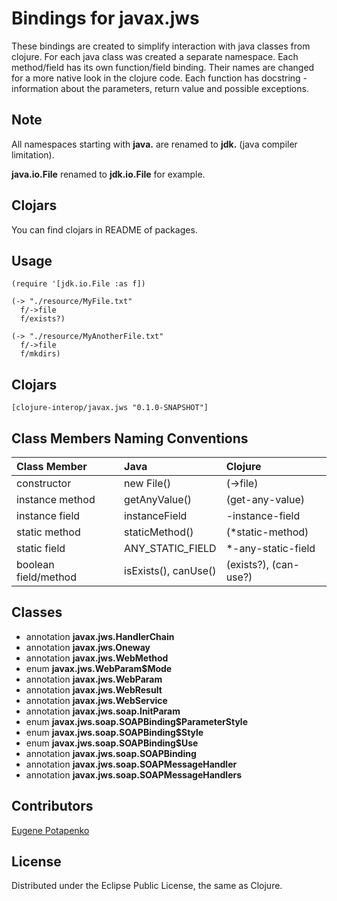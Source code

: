# Bindings for javax.jws

These bindings are created to simplify interaction with java classes from clojure.
For each java class was created a separate namespace.
Each method/field has its own function/field binding.
Their names are changed for a more native look in the clojure code. Each function has docstring - information about the parameters, return value and possible exceptions.

## Note

All namespaces starting with **java.** are renamed to **jdk.** (java compiler limitation). 

**java.io.File** renamed to **jdk.io.File** for example. 

## Clojars

You can find clojars in README of packages.

## Usage

```
(require '[jdk.io.File :as f])

(-> "./resource/MyFile.txt"
  f/->file
  f/exists?)

(-> "./resource/MyAnotherFile.txt"
  f/->file
  f/mkdirs)
```




## Clojars

```
[clojure-interop/javax.jws "0.1.0-SNAPSHOT"]
```

## Class Members Naming Conventions

| Class Member | Java | Clojure |
|:--|:--|:--|
| constructor | new File() | (->file) |
| instance method | getAnyValue() | (get-any-value) |
| instance field | instanceField | -instance-field |
| static method | staticMethod() | (*static-method) |
| static field | ANY_STATIC_FIELD | *-any-static-field |
| boolean field/method | isExists(), canUse() | (exists?), (can-use?) |

## Classes

- annotation **javax.jws.HandlerChain**
- annotation **javax.jws.Oneway**
- annotation **javax.jws.WebMethod**
- enum **javax.jws.WebParam$Mode**
- annotation **javax.jws.WebParam**
- annotation **javax.jws.WebResult**
- annotation **javax.jws.WebService**
- annotation **javax.jws.soap.InitParam**
- enum **javax.jws.soap.SOAPBinding$ParameterStyle**
- enum **javax.jws.soap.SOAPBinding$Style**
- enum **javax.jws.soap.SOAPBinding$Use**
- annotation **javax.jws.soap.SOAPBinding**
- annotation **javax.jws.soap.SOAPMessageHandler**
- annotation **javax.jws.soap.SOAPMessageHandlers**

## Contributors

[Eugene Potapenko](https://github.com/potapenko/)

## License

Distributed under the Eclipse Public License, the same as Clojure.
